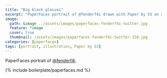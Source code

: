 ```yaml
---
title: "Big black glasses"
excerpt: "PaperFaces portrait of @fenderf4i drawn with Paper by 53 on an iPad."
image: 
  path: &image ../assets/images/paperfaces-fenderf4i-twitter.jpg 
  feature: *image
  cover: true
  thumbnail: /assets/images/paperfaces-fenderf4i-twitter-150.jpg
categories: [paperfaces]
tags: [portrait, illustration, Paper by 53]
---
```


PaperFaces portrait of [@fenderf4i](https://twitter.com/fenderf4i).

{% include boilerplate/paperfaces.md %}
